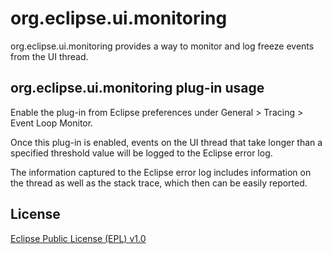 org.eclipse.ui.monitoring
=========================

org.eclipse.ui.monitoring provides a way to monitor and log freeze events from the UI thread.

org.eclipse.ui.monitoring plug-in usage
---------------------------------------

Enable the plug-in from Eclipse preferences under General > Tracing > Event Loop Monitor.

Once this plug-in is enabled, events on the UI thread that take longer than a specified threshold value will be logged to the Eclipse error log.

The information captured to the Eclipse error log includes information on the thread as well as the stack trace, which then can be easily reported.

License
-------

[Eclipse Public License (EPL) v1.0][2]

[1]: http://wiki.eclipse.org/Platform_UI
[2]: http://wiki.eclipse.org/EPL

